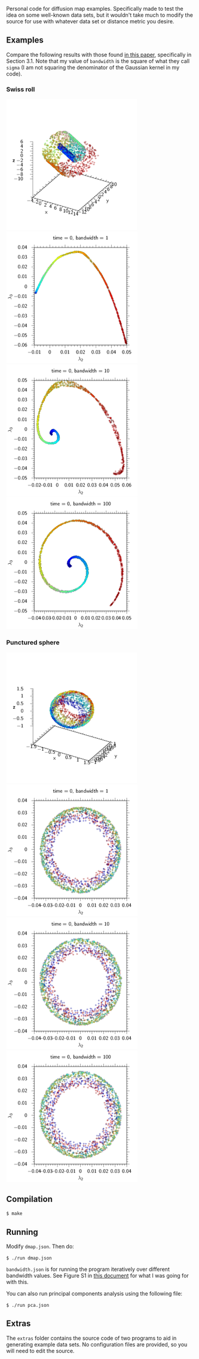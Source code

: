 Personal code for diffusion map examples. Specifically made to test the idea on
some well-known data sets, but  it wouldn't take much to modify the source for
use with whatever data set or distance metric you desire.

## Examples

Compare the following results with those found [in this
paper](http://wireilla.com/papers/ijfcst/V4N6/4614ijfcst06.pdf), specifically in
Section 3.1. Note that my value of `bandwidth` is the square of what they
call `sigma` (I am not squaring the denominator of the Gaussian kernel in my
code).

### Swiss roll

![Swiss roll dataset](examples/swiss-roll/swissroll.png)
![Diffusion map (eps = 1)](examples/swiss-roll/dmap-1.png)
![Diffusion map (eps = 10)](examples/swiss-roll/dmap-10.png)
![Diffusion map (eps = 100)](examples/swiss-roll/dmap-100.png)

### Punctured sphere

![Punctured sphere dataset](examples/punctured-sphere/puncsphere.png)
![Diffusion map (eps = 1)](examples/punctured-sphere/dmap-1.png)
![Diffusion map (eps = 10)](examples/punctured-sphere/dmap-10.png)
![Diffusion map (eps = 100)](examples/punctured-sphere/dmap-100.png)

## Compilation

    $ make

## Running

Modify `dmap.json`. Then do:

    $ ./run dmap.json

`bandwidth.json` is for running the program iteratively over different bandwidth
values. See Figure S1 in [this
document](https://www.pnas.org/cgi/doi/10.1073/pnas.1003293107) for what I was
going for with this.

You can also run principal components analysis using the following file:

    $ ./run pca.json

## Extras

The `extras` folder contains the source code of two programs to aid in
generating example data sets. No configuration files are provided, so you will
need to edit the source.

